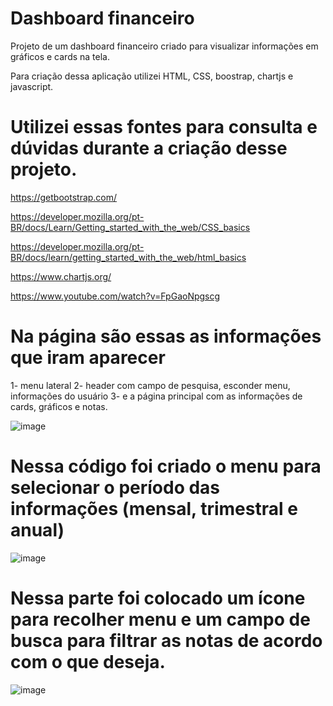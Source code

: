 # Dashboard financeiro
Projeto de um dashboard financeiro criado para visualizar informações em gráficos e cards na tela.

Para criação dessa aplicação utilizei HTML, CSS, boostrap, chartjs e javascript.

# Utilizei essas fontes para consulta e dúvidas durante a criação desse projeto.

https://getbootstrap.com/

https://developer.mozilla.org/pt-BR/docs/Learn/Getting_started_with_the_web/CSS_basics

https://developer.mozilla.org/pt-BR/docs/learn/getting_started_with_the_web/html_basics

https://www.chartjs.org/

https://www.youtube.com/watch?v=FpGaoNpgscg

# Na página são essas as informações que iram aparecer 
1- menu lateral
2- header com campo de pesquisa, esconder menu, informações do usuário
3- e a página principal com as informações de cards, gráficos e notas.

![image](https://github.com/luizmarcelolm/Dashboard-Financeiro/assets/109484017/ae61232a-4a8b-414a-aebb-8a84135d700c)


# Nessa código foi criado o menu para selecionar o período das informações (mensal, trimestral e anual)

![image](https://github.com/luizmarcelolm/Dashboard-Financeiro/assets/109484017/0970329d-e813-4ec8-9fc7-e64013aed11b)


# Nessa parte foi colocado um ícone para recolher menu e um campo de busca para filtrar as notas de acordo com o que deseja.

![image](https://github.com/luizmarcelolm/Dashboard-Financeiro/assets/109484017/2f114c9f-9cc2-460c-bcfb-2a93f5e08889)

#










